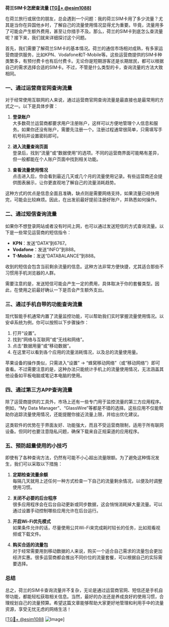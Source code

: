 **荷兰SIM卡怎麽查流量 [[TG💪+ @esim1088](https://t.me/s/esim1088)]**

在荷兰旅行或居住的朋友，总会遇到一个问题：我的荷兰SIM卡用了多少流量？尤其是当你在异国他乡时，了解自己的流量使用情况显得尤为重要。毕竟，流量用多了可能会产生额外费用，甚至让你措手不及。那么，荷兰的SIM卡到底怎么查流量呢？接下来，我们就来详细探讨这个问题。

首先，我们需要了解荷兰SIM卡的基本情况。荷兰的通信市场相对成熟，有多家运营商提供服务，比如KPN、Vodafone和T-Mobile等。这些运营商提供的SIM卡种类繁多，有预付费卡也有后付费卡。无论你是短期游客还是长期居民，都可以根据自己的需求选择合适的SIM卡。不过，不管是什么类型的卡，查询流量的方法大致相同。

### **一、通过运营商官网查询流量**

对于经常使用互联网的人来说，通过运营商官网查询流量是最直接也是最常用的方式之一。以下是具体步骤：

1. **登录账户**  
   大多数荷兰运营商都要求用户注册账户，这样可以方便地管理个人信息和服务。如果你还没有账户，需要先注册一个。注册过程通常很简单，只需填写手机号码并设置密码即可。

2. **进入流量查询页面**  
   登录后，找到“流量”或“数据使用”的选项。不同的运营商界面可能略有差异，但一般都能在个人账户页面中找到相关功能。

3. **查看流量使用情况**  
   点击进入后，你会看到最近几天或几个月的流量使用记录。有些运营商还会提供图表展示，让你更直观地了解自己的流量消耗趋势。

这种方式的优点是信息全面且准确，缺点则是需要网络支持，如果流量已经快用完，可能会比较麻烦。因此，在出发前最好提前注册好账户，并熟悉如何操作。

### **二、通过短信查询流量**

如果你不想登录网站或者没有时间上网，也可以通过发送短信的方式查询流量。以下是一些常见运营商的短信指令：

- **KPN**：发送“DATA”到6767。
- **Vodafone**：发送“INFO”到888。
- **T-Mobile**：发送“DATABALANCE”到888。

收到的短信会包含当前剩余流量的信息。这种方法非常方便快捷，尤其适合那些不习惯用手机浏览器的人群。

需要注意的是，发送短信可能会产生一定的费用，具体取决于你的套餐类型。因此，在使用之前最好确认一下是否会产生额外支出。

### **三、通过手机自带的功能查询流量**

现代智能手机通常内置了流量监控功能，可以帮助我们实时掌握流量使用情况。以安卓系统为例，你可以按照以下步骤操作：

1. 打开“设置”。
2. 找到“网络与互联网”或“无线和网络”。
3. 点击“数据用量”或“移动数据”。
4. 在这里可以看到各个应用的流量消耗情况，以及总的流量使用量。

苹果设备的操作类似，只需进入“设置” -> “蜂窝移动网络”（或“移动网络”）即可查看。不过需要注意的是，这种办法只能统计手机上的流量使用情况，无法涵盖其他设备如平板电脑或笔记本电脑的使用。

### **四、通过第三方APP查询流量**

除了运营商提供的工具外，市场上还有一些专门用于监控流量的第三方应用程序。例如，“My Data Manager”、“GlassWire”等都是不错的选择。这些应用不仅能帮助你追踪流量使用情况，还能提醒你接近流量上限，并给出优化建议。

这类软件的优势在于界面友好、功能强大，而且不受运营商限制，适用于所有联网设备。但同时也要注意隐私问题，确保下载来自正规渠道的应用程序。

### **五、预防超量使用的小技巧**

即使有了各种查询方法，仍然有可能不小心超出流量限额。为了避免这种情况发生，我们可以采取以下措施：

1. **定期检查流量余额**  
   每隔几天就用上述任何一种方式检查一下自己的流量剩余情况，以便及时调整使用习惯。

2. **关闭不必要的后台程序**  
   很多应用程序会在后台自动更新或同步数据，这会悄悄消耗掉大量流量。可以通过设置手动控制哪些应用允许在后台运行。

3. **开启Wi-Fi优先模式**  
   如果条件允许的话，尽量使用公共Wi-Fi来完成耗时较长的任务，比如观看视频或下载文件。

4. **购买合适的流量包**  
   对于经常需要用到移动数据的人来说，购买一个适合自己需求的流量包会更加经济实惠。很多运营商都会推出不同价位的流量套餐，可以根据自己的实际需要选择。

### **总结**

总之，荷兰的SIM卡查询流量并不复杂，无论是通过运营商官网、短信还是手机自带功能，都能轻松获取相关信息。当然，最好的办法还是养成良好的使用习惯，合理规划自己的流量预算。希望这篇文章能够帮助大家更好地管理和利用手中的流量资源，享受无忧无虑的网络生活！  

[[TG💪+ @esim1088](https://t.me/s/esim1088) ![Image](https://i.postimg.cc/4NQfJmqS/Snipaste-2025-05-13-00-14-12.png)]